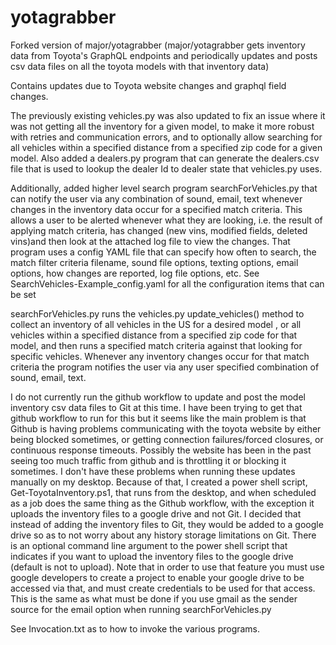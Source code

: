 # yotagrabber

Forked version of major/yotagrabber (major/yotagrabber gets inventory data from Toyota's GraphQL endpoints and
periodically updates and posts csv data files on all the toyota models with that inventory data)

Contains updates due to Toyota website changes and graphql field changes.

The previously existing vehicles.py was also updated to fix an issue where it was not getting all the inventory for a given model,
to make it more robust with retries and communication errors, 
and to optionally allow searching for all vehicles within a specified distance from a specified zip code for a given model.
Also added a dealers.py program that can generate the dealers.csv file that is used to lookup the dealer Id to
dealer state that vehicles.py uses.

Additionally, added higher level search program searchForVehicles.py that can notify the user via any combination of sound, email, text
whenever changes in the inventory data occur for a specified match criteria.  This allows a user to be alerted whenever what
they are looking, i.e. the result of applying match criteria, has changed (new vins, modified fields, deleted vins)and then look at the attached log file to view 
the changes.  That program uses a config YAML file that can specify how often to search, the match filter criteria filename, 
sound file options, texting options, email options, how changes are reported, log file options, etc.
See SearchVehicles-Example_config.yaml for all the configuration items that can be set

searchForVehicles.py runs the vehicles.py update_vehicles() method to collect an inventory of all vehicles in the US for a desired model
, or all vehicles within a specified distance from a specified zip code for that model, and then runs a specified match criteria against 
that looking for specific vehicles.  Whenever any inventory changes occur for
that match criteria the program notifies the user via any user specified combination of sound, email, text.


I do not currently run the github workflow to update and post the model inventory csv data files to Git at this time.
I have been trying to get that github workflow to run for this but it seems like the main problem is that
Github is having problems communicating with the toyota website by either being blocked sometimes, or getting connection failures/forced closures, or continuous response timeouts.
Possibly the website has been in the past seeing too much traffic from github and is throttling it or blocking it sometimes.
I don't have these problems when running these updates manually on my desktop. 
Because of that, I created a power shell script, Get-ToyotaInventory.ps1, that runs from the desktop, and when scheduled as a job 
does the same thing as the Github workflow, with the exception it uploads the inventory files to a google drive and not Git.
I decided that instead of adding the inventory files to Git, they would be added to a google drive
so as to not worry about any history storage limitations on Git.
There is an optional command line argument to the power shell script that indicates if you want to upload the
inventory files to the google drive (default is not to upload). Note that in order to use that feature
you must use google developers to create a project to enable your google drive to be accessed via that, and must create credentials to be used
for that access.  This is the same as what must be done if you use gmail as the sender source for the email option when running searchForVehicles.py 

See Invocation.txt as to how to invoke the various programs.

